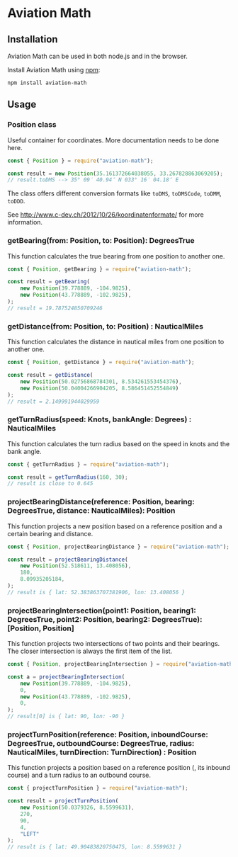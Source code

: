 # Aviation Math

## Installation

Aviation Math can be used in both node.js and in the browser.

Install Aviation Math using [npm](https://www.npmjs.com/package/aviation-math):

    npm install aviation-math

## Usage

### Position class

Useful container for coordinates. More documentation needs to be done here.

``` javascript
const { Position } = require("aviation-math");

const result = new Position(35.161372664038055, 33.267828863069205);
// result.toDMS --> 35° 09′ 40.94″ N 033° 16′ 04.18″ E
```

The class offers different conversion formats like `toDMS`, `toDMSCode`,  `toDMM`,  `toDDD`. 

See http://www.c-dev.ch/2012/10/26/koordinatenformate/ for more information.

### getBearing(from: Position, to: Position): DegreesTrue

This function calculates the true bearing from one position to another one.

``` javascript
const { Position, getBearing } = require("aviation-math");

const result = getBearing(
    new Position(39.778889, -104.9825),
    new Position(43.778889, -102.9825),
);
// result = 19.787524850709246
```

### getDistance(from: Position, to: Position) : NauticalMiles

This function calculates the distance in nautical miles from one position to another one.

``` javascript
const { Position, getDistance } = require("aviation-math");

const result = getDistance(
    new Position(50.02756868784301, 8.534261553454376),
    new Position(50.04004266904205, 8.586451452554849)
);
// result = 2.149991944029959
```

### getTurnRadius(speed: Knots, bankAngle: Degrees) : NauticalMiles

This function calculates the turn radius based on the speed in knots and the bank angle.

``` javascript
const { getTurnRadius } = require("aviation-math");

const result = getTurnRadius(160, 30);
// result is close to 0.645
```

### projectBearingDistance(reference: Position, bearing: DegreesTrue, distance: NauticalMiles): Position

This function projects a new position based on a reference position and a certain bearing and distance.

``` javascript
const { Position, projectBearingDistance } = require("aviation-math");

const result = projectBearingDistance(
    new Position(52.518611, 13.408056),
    180,
    8.09935205184,
);
// result is { lat: 52.383863707381906, lon: 13.408056 }
```

### projectBearingIntersection(point1: Position, bearing1: DegreesTrue, point2: Position, bearing2: DegreesTrue): [Position, Position]

This function projects two intersections of two points and their bearings. The closer intersection is always the first item of the list.

``` javascript
const { Position, projectBearingIntersection } = require("aviation-math");

const a = projectBearingIntersection(
    new Position(39.778889, -104.9825),
    0,
    new Position(43.778889, -102.9825),
    0,
);
// result[0] is { lat: 90, lon: -90 }
```

### projectTurnPosition(reference: Position, inboundCourse: DegreesTrue, outboundCourse: DegreesTrue, radius: NauticalMiles, turnDirection: TurnDirection) : Position

This function projects a position based on a reference position (, its inbound course) and a turn radius to an outbound course.

``` javascript
const { projectTurnPosition } = require("aviation-math");

const result = projectTurnPosition(
    new Position(50.0379326, 8.5599631),
    270,
    90,
    4,
    "LEFT"
);
// result is { lat: 49.90483820750475, lon: 8.5599631 }
```